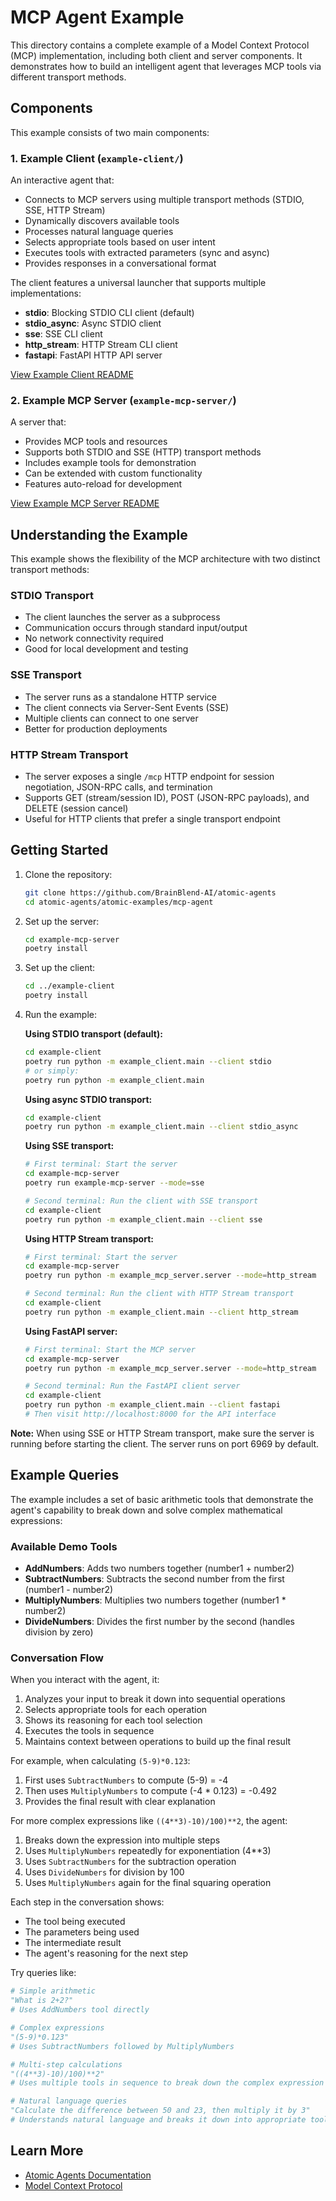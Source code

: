 # MCP Agent Example

This directory contains a complete example of a Model Context Protocol (MCP) implementation, including both client and server components. It demonstrates how to build an intelligent agent that leverages MCP tools via different transport methods.

## Components

This example consists of two main components:

### 1. Example Client (`example-client/`)

An interactive agent that:

- Connects to MCP servers using multiple transport methods (STDIO, SSE, HTTP Stream)
- Dynamically discovers available tools
- Processes natural language queries
- Selects appropriate tools based on user intent
- Executes tools with extracted parameters (sync and async)
- Provides responses in a conversational format

The client features a universal launcher that supports multiple implementations:
- **stdio**: Blocking STDIO CLI client (default)
- **stdio_async**: Async STDIO client
- **sse**: SSE CLI client
- **http_stream**: HTTP Stream CLI client
- **fastapi**: FastAPI HTTP API server

[View Example Client README](example-client/README.md)

### 2. Example MCP Server (`example-mcp-server/`)

A server that:

- Provides MCP tools and resources
- Supports both STDIO and SSE (HTTP) transport methods
- Includes example tools for demonstration
- Can be extended with custom functionality
- Features auto-reload for development

[View Example MCP Server README](example-mcp-server/README.md)

## Understanding the Example

This example shows the flexibility of the MCP architecture with two distinct transport methods:

### STDIO Transport

- The client launches the server as a subprocess
- Communication occurs through standard input/output
- No network connectivity required
- Good for local development and testing

### SSE Transport

- The server runs as a standalone HTTP service
- The client connects via Server-Sent Events (SSE)
- Multiple clients can connect to one server
- Better for production deployments

### HTTP Stream Transport

- The server exposes a single `/mcp` HTTP endpoint for session negotiation, JSON-RPC calls, and termination
- Supports GET (stream/session ID), POST (JSON-RPC payloads), and DELETE (session cancel)
- Useful for HTTP clients that prefer a single transport endpoint

## Getting Started

1. Clone the repository:

   ```bash
   git clone https://github.com/BrainBlend-AI/atomic-agents
   cd atomic-agents/atomic-examples/mcp-agent
   ```

2. Set up the server:

   ```bash
   cd example-mcp-server
   poetry install
   ```
   
3. Set up the client:
   ```bash
   cd ../example-client
   poetry install
   ```

4. Run the example:

   **Using STDIO transport (default):**

   ```bash
   cd example-client
   poetry run python -m example_client.main --client stdio
   # or simply:
   poetry run python -m example_client.main
   ```
   
   **Using async STDIO transport:**

   ```bash
   cd example-client
   poetry run python -m example_client.main --client stdio_async
   ```
   
   **Using SSE transport:**

   ```bash
   # First terminal: Start the server
   cd example-mcp-server
   poetry run example-mcp-server --mode=sse

   # Second terminal: Run the client with SSE transport
   cd example-client
   poetry run python -m example_client.main --client sse
   ```
   
   **Using HTTP Stream transport:**

   ```bash
   # First terminal: Start the server
   cd example-mcp-server
   poetry run python -m example_mcp_server.server --mode=http_stream

   # Second terminal: Run the client with HTTP Stream transport
   cd example-client
   poetry run python -m example_client.main --client http_stream
   ```

   **Using FastAPI server:**

   ```bash
   # First terminal: Start the MCP server
   cd example-mcp-server
   poetry run python -m example_mcp_server.server --mode=http_stream

   # Second terminal: Run the FastAPI client server
   cd example-client
   poetry run python -m example_client.main --client fastapi
   # Then visit http://localhost:8000 for the API interface
   ```

**Note:** When using SSE or HTTP Stream transport, make sure the server is running before starting the client. The server runs on port 6969 by default.

## Example Queries

The example includes a set of basic arithmetic tools that demonstrate the agent's capability to break down and solve complex mathematical expressions:

### Available Demo Tools

- **AddNumbers**: Adds two numbers together (number1 + number2)
- **SubtractNumbers**: Subtracts the second number from the first (number1 - number2)
- **MultiplyNumbers**: Multiplies two numbers together (number1 * number2)
- **DivideNumbers**: Divides the first number by the second (handles division by zero)

### Conversation Flow

When you interact with the agent, it:

1. Analyzes your input to break it down into sequential operations
2. Selects appropriate tools for each operation
3. Shows its reasoning for each tool selection
4. Executes the tools in sequence
5. Maintains context between operations to build up the final result

For example, when calculating `(5-9)*0.123`:

1. First uses `SubtractNumbers` to compute (5-9) = -4
2. Then uses `MultiplyNumbers` to compute (-4 * 0.123) = -0.492
3. Provides the final result with clear explanation

For more complex expressions like `((4**3)-10)/100)**2`, the agent:

1. Breaks down the expression into multiple steps
2. Uses `MultiplyNumbers` repeatedly for exponentiation (4**3)
3. Uses `SubtractNumbers` for the subtraction operation
4. Uses `DivideNumbers` for division by 100
5. Uses `MultiplyNumbers` again for the final squaring operation

Each step in the conversation shows:

- The tool being executed
- The parameters being used
- The intermediate result
- The agent's reasoning for the next step

Try queries like:

```python
# Simple arithmetic
"What is 2+2?"
# Uses AddNumbers tool directly

# Complex expressions
"(5-9)*0.123"
# Uses SubtractNumbers followed by MultiplyNumbers

# Multi-step calculations
"((4**3)-10)/100)**2"
# Uses multiple tools in sequence to break down the complex expression

# Natural language queries
"Calculate the difference between 50 and 23, then multiply it by 3"
# Understands natural language and breaks it down into appropriate tool calls
```

## Learn More

- [Atomic Agents Documentation](https://github.com/BrainBlend-AI/atomic-agents)
- [Model Context Protocol](https://modelcontextprotocol.io/)
